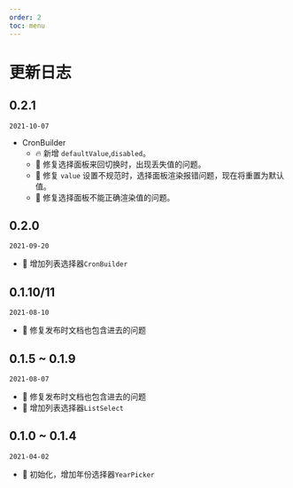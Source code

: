 ```yaml
---
order: 2
toc: menu
---
```


# 更新日志

## 0.2.1
`2021-10-07`   
* CronBuilder
  - 🔥 新增 `defaultValue`,`disabled`。
  - 🐞 修复选择面板来回切换时，出现丢失值的问题。
  - 🐞 修复 `value` 设置不规范时，选择面板渲染报错问题，现在将重置为默认值。
  - 🐞 修复选择面板不能正确渲染值的问题。

## 0.2.0
`2021-09-20`
- 💄 增加列表选择器`CronBuilder`

## 0.1.10/11
`2021-08-10`
- 🐞 修复发布时文档也包含进去的问题

## 0.1.5 ~ 0.1.9
`2021-08-07`
- 🐞 修复发布时文档也包含进去的问题
- 💄 增加列表选择器`ListSelect`

## 0.1.0 ~ 0.1.4
`2021-04-02`
- 💄 初始化，增加年份选择器`YearPicker`
